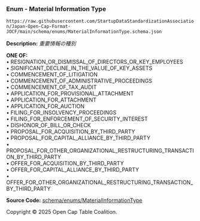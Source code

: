### Enum - Material Information Type

`https://raw.githubusercontent.com/StartupDataStandardizationAssociation/Japan-Open-Cap-Format-JOCF/main/schema/enums/MaterialInformationType.schema.json`

**Description:** _重要情報の種別_

**ONE OF:**</br>&bull; RESIGNATION_OR_DISMISSAL_OF_DIRECTORS_OR_KEY_EMPLOYEES </br>&bull; SIGNIFICANT_DECLINE_IN_THE_VALUE_OF_KEY_ASSETS </br>&bull; COMMENCEMENT_OF_LITIGATION </br>&bull; COMMENCEMENT_OF_ADMINISTRATIVE_PROCEEDINGS </br>&bull; COMMENCEMENT_OF_TAX_AUDIT </br>&bull; APPLICATION_FOR_PROVISIONAL_ATTACHMENT </br>&bull; APPLICATION_FOR_ATTACHMENT </br>&bull; APPLICATION_FOR_AUCTION </br>&bull; FILING_FOR_INSOLVENCY_PROCEEDINGS </br>&bull; FILING_FOR_ENFORCEMENT_OF_SECURITY_INTEREST </br>&bull; DISHONOR_OF_BILL_OR_CHECK </br>&bull; PROPOSAL_FOR_ACQUISITION_BY_THIRD_PARTY </br>&bull; PROPOSAL_FOR_CAPITAL_ALLIANCE_BY_THIRD_PARTY </br>&bull; PROPOSAL_FOR_OTHER_ORGANIZATIONAL_RESTRUCTURING_TRANSACTION_BY_THIRD_PARTY </br>&bull; OFFER_FOR_ACQUISITION_BY_THIRD_PARTY </br>&bull; OFFER_FOR_CAPITAL_ALLIANCE_BY_THIRD_PARTY </br>&bull; OFFER_FOR_OTHER_ORGANIZATIONAL_RESTRUCTURING_TRANSACTION_BY_THIRD_PARTY

**Source Code:** [schema/enums/MaterialInformationType](../../../../schema/enums/MaterialInformationType.schema.json)

Copyright © 2025 Open Cap Table Coalition.
